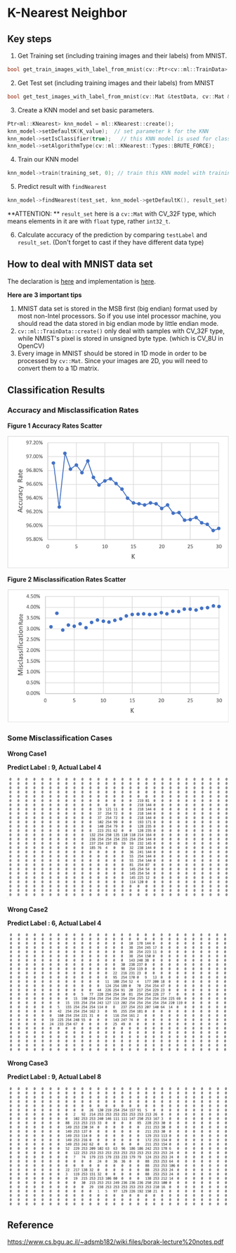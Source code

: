 # K-Nearest Neighbor

## Key steps

1. Get Training set (including training images and their labels) from MNIST.

``` C++
bool get_train_images_with_label_from_mnist(cv::Ptr<cv::ml::TrainData> &trainData)
```

2. Get Test set (including training images and their labels) from MNIST

```C++
bool get_test_images_with_label_from_mnist(cv::Mat &testData, cv::Mat &testLabel)
```

3. Create a KNN model and set basic parameters.

``` C++
Ptr<ml::KNearest> knn_model = ml::KNearest::create();
knn_model->setDefaultK(K_value);  // set parameter k for the KNN
knn_model->setIsClassifier(true);	// this KNN model is used for classification
knn_model->setAlgorithmType(cv::ml::KNearest::Types::BRUTE_FORCE);
```

4. Train our KNN model

``` C++
knn_model->train(training_set, 0); // train this KNN model with training set
```

5. Predict result with `findNearest`

``` C++
knn_model->findNearest(test_set, knn_model->getDefaultK(), result_set);
```

**ATTENTION: ** `result_set` here is a `cv::Mat` with CV_32F type, which means elements in it are with `float` type, rather `int32_t`.

6. Calculate accuracy of the prediction by comparing `testLabel` and `result_set`. (Don't forget to cast if they have different data type)

## How to deal with MNIST data set

The declaration is [here](https://github.com/VinStarry/CV_codes/blob/master/elementary/knn/parse_mnist.h) and implementation is [here](https://github.com/VinStarry/CV_codes/blob/master/elementary/knn/parse_mnist.cpp).

**Here are 3 important tips**

1. MNIST data set is stored in the MSB first (big endian) format used by most non-Intel processors. So if you use intel processor machine, you should read the data stored in big endian mode by little endian mode.
2. `cv::ml::TrainData::create()` only deal with samples with CV_32F type, while NMIST's pixel is stored in unsigned byte type. (which is CV_8U in OpenCV)
3. Every image in MNIST should be stored in 1D mode in order to be processed by `cv::Mat`. Since your images are 2D, you will need to convert them to a 1D matrix.

## Classification Results

### Accuracy and Misclassification Rates

**Figure 1 Accuracy Rates Scatter**

![Accuracy Rate](../result_graphs/knn_accuracy.png)

**Figure 2 Misclassification Rates Scatter**

![Accuracy Rate](../result_graphs/knn_misclassification.png)

### Some Misclassification Cases

**Wrong Case1**

**Predict Label : 9, Actual Label 4**

![Accuracy Rate](../result_graphs/knn_wrongcase_1.jpg)

**Wrong Case2**

**Predict Label : 6, Actual Label 4**

![Accuracy Rate](../result_graphs/knn_wrongcase_2.jpg)

**Wrong Case3**

**Predict Label : 9, Actual Label 8**

![Accuracy Rate](../result_graphs/knn_wrongcase_3.jpg)



## Reference

https://www.cs.bgu.ac.il/~adsmb182/wiki.files/borak-lecture%20notes.pdf

